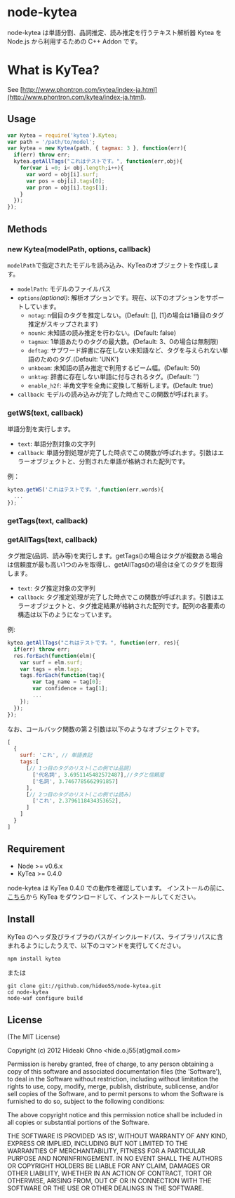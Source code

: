 
# node-kytea

node-kytea は単語分割、品詞推定、読み推定を行うテキスト解析器 Kytea を Node.js から利用するための C++ Addon です。

# What is KyTea?

See [http://www.phontron.com/kytea/index-ja.html](http://www.phontron.com/kytea/index-ja.html).

## Usage

```javascript
var Kytea = require('kytea').Kytea;
var path = '/path/to/model';
var kytea = new Kytea(path, { tagmax: 3 }, function(err){
  if(err) throw err;
  kytea.getAllTags("これはテストです。", function(err,obj){
    for(var i =0; i< obj.length;i++){
      var word = obj[i].surf;
      var pos = obj[i].tags[0];
      var pron = obj[i].tags[1];
    }
  });
});
```

## Methods
	
### new Kytea(modelPath, options, callback)

`modelPath`で指定されたモデルを読み込み、KyTeaのオブジェクトを作成します。

* `modelPath`: モデルのファイルパス
* `options`*(optional)*: 解析オプションです。現在、以下のオプションをサポートしています。
  * `notag`: n個目のタグを推定しない。(Default: \[\], \[1\]の場合は1番目のタグ推定がスキップされます)
  * `nounk`: 未知語の読み推定を行わない。(Default: false)
  * `tagmax`: 1単語あたりのタグの最大数。(Default: 3、0の場合は無制限) 
  * `deftag`: サブワード辞書に存在しない未知語など、タグを与えられない単語のためのタグ.(Default: 'UNK')
  * `unkbeam`: 未知語の読み推定で利用するビーム幅。(Default: 50)
  * `unktag`: 辞書に存在しない単語に付与されるタグ。(Default: '')
  * `enable_h2f`: 半角文字を全角に変換して解析します。(Default: true)
* `callback`: モデルの読み込みが完了した時点でこの関数が呼ばれます。

### getWS(text, callback)

単語分割を実行します。

* `text`: 単語分割対象の文字列
* `callback`: 単語分割処理が完了した時点でこの関数が呼ばれます。引数はエラーオブジェクトと、分割された単語が格納された配列です。

例：

```javascript
kytea.getWS('これはテストです。',function(err,words){
  ...
});
```

### getTags(text, callback)
### getAllTags(text, callback)

タグ推定(品詞、読み等)を実行します。getTags()の場合はタグが複数ある場合は信頼度が最も高い1つのみを取得し、getAllTags()の場合は全てのタグを取得します。

* `text`: タグ推定対象の文字列
* `callback`: タグ推定処理が完了した時点でこの関数が呼ばれます。引数はエラーオブジェクトと、タグ推定結果が格納された配列です。配列の各要素の構造は以下のようになっています。

例:

```javascript
kytea.getAllTags("これはテストです。", function(err, res){
  if(err) throw err;
  res.forEach(function(elm){
    var surf = elm.surf;
    var tags = elm.tags;
    tags.forEach(function(tag){
    	var tag_name = tag[0];
    	var confidence = tag[1];
    	...
    });
  });
});
```

なお、コールバック関数の第２引数は以下のようなオブジェクトです。

```javascript
[
  {
    surf: 'これ', // 単語表記
    tags:[
      [// 1つ目のタグのリスト(この例では品詞)
        ['代名詞', 3.6951145482572487],//タグと信頼度
        ['名詞', 3.7467785662991857]
      ],
      [// 2つ目のタグのリスト(この例では読み) 
        ['これ', 2.3796118434353652],
      ]
    ]
  }
]
```

## Requirement

* Node >= v0.6.x
* KyTea >= 0.4.0

node-kytea は KyTea 0.4.0 での動作を確認しています。
インストールの前に、[こちら](http://www.phontron.com/kytea/index-ja.html)から KyTea をダウンロードして、インストールしてください。

## Install

KyTea のヘッダ及びライブラのパスがインクルードパス、ライブラリパスに含まれるようにしたうえで、以下のコマンドを実行してください。

```shell
npm install kytea
```

または

```shell
git clone git://github.com/hideo55/node-kytea.git
cd node-kytea
node-waf configure build
```

## License 

(The MIT License)

Copyright (c) 2012 Hideaki Ohno &lt;hide.o.j55{at}gmail.com&gt;

Permission is hereby granted, free of charge, to any person obtaining
a copy of this software and associated documentation files (the
'Software'), to deal in the Software without restriction, including
without limitation the rights to use, copy, modify, merge, publish,
distribute, sublicense, and/or sell copies of the Software, and to
permit persons to whom the Software is furnished to do so, subject to
the following conditions:

The above copyright notice and this permission notice shall be
included in all copies or substantial portions of the Software.

THE SOFTWARE IS PROVIDED 'AS IS', WITHOUT WARRANTY OF ANY KIND,
EXPRESS OR IMPLIED, INCLUDING BUT NOT LIMITED TO THE WARRANTIES OF
MERCHANTABILITY, FITNESS FOR A PARTICULAR PURPOSE AND NONINFRINGEMENT.
IN NO EVENT SHALL THE AUTHORS OR COPYRIGHT HOLDERS BE LIABLE FOR ANY
CLAIM, DAMAGES OR OTHER LIABILITY, WHETHER IN AN ACTION OF CONTRACT,
TORT OR OTHERWISE, ARISING FROM, OUT OF OR IN CONNECTION WITH THE
SOFTWARE OR THE USE OR OTHER DEALINGS IN THE SOFTWARE.
